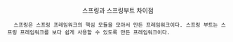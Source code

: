 <center>스프링과 스프링부트 차이점</center>

      스프링은 스프링 프레임워크의 핵심 모듈을 모아서 만든 프레임워크이다. 스프링 부트는 스프링 프레임워크를 보다 쉽게 사용할 수 있도록 만든 프레임워크이다.